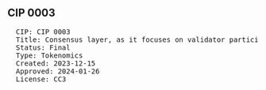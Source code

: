 ## CIP 0003

<pre>
  CIP: CIP 0003
  Title: Consensus layer, as it focuses on validator participation, rewards, and network stability, with some overlap in Peer Services due to the operational aspects of nodes 
  Status: Final
  Type: Tokenomics 
  Created: 2023-12-15
  Approved: 2024-01-26
  License: CC3
</pre>
